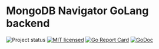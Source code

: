 MongoDB Navigator GoLang backend
================================
![Project status](https://img.shields.io/badge/version-0.0.1-yellow.svg)
[![MIT licensed](https://img.shields.io/badge/license-MIT-brightgreen.svg)](https://github.com/MongoDBNavigator/go-backend/blob/master/LICENSE)
[![Go Report Card](https://goreportcard.com/badge/github.com/MongoDBNavigator/go-backend?cache=0)](https://goreportcard.com/report/github.com/MongoDBNavigator/go-backend)
[![GoDoc](https://godoc.org/github.com/MongoDBNavigator/go-backend?status.svg)](https://godoc.org/github.com/MongoDBNavigator/go-backend)
